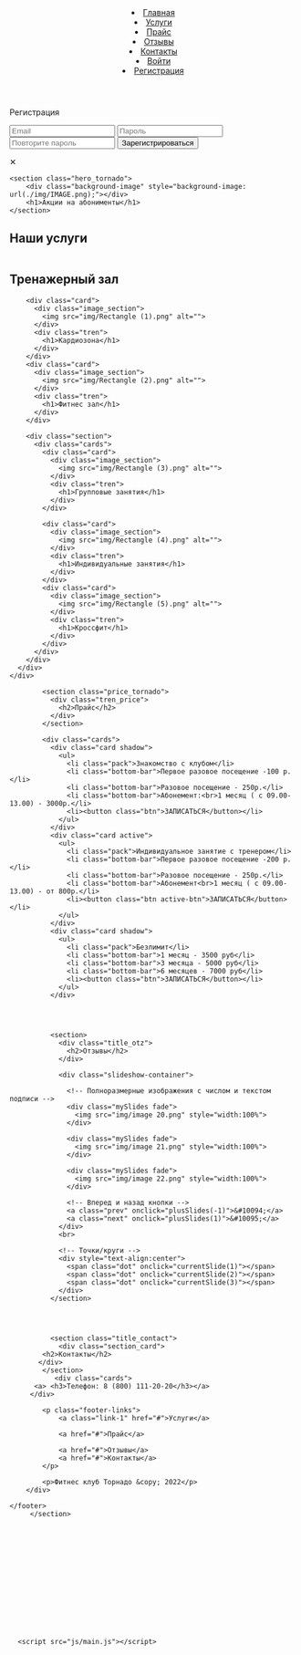 <!DOCTYPE html>
<html lang="en">
<head>
    <meta charset="UTF-8">
    <meta http-equiv="X-UA-Compatible" content="IE=edge">
    <meta name="viewport" content="width=device-width, initial-scale=1.0">
    <title>Торнадо</title>
    <link rel="stylesheet" href="css/style.css">
</head>
<body>
   <header class="container row">
		<a href="index.html"><img src="./img/logo.svg" alt=""></a>
    <div class="toggleMenu" onclick="toggleMenu();"></div>
    <nav>
			<li><a href="index.html">Главная</a></li>
			<li><a href="#">Услуги</a></li>
			<li><a href="#">Прайс</a></li>
      <li><a href="#">Отзывы</a></li>
      <li><a href="#">Контакты</a></li>
      <li><a href="#">Войти</a></li>
      <li><a href="#" id="open_pop_up">Регистрация</a></li>   
		</nav>
	</header>
<div class="pop_up" id="pop_up">
        <div class="pop_up_cont">
            <div class="pop_up_body" id="pop_up_body">
                <p>Регистрация</p>
                <form action="">
                    <input type="email" placeholder="Email">
                    <input type="password"  placeholder="Пароль">
                    <input type="password"  placeholder="Повторите пароль">
                    <button>Зарегистрироваться</button>
                </form>
                <div class="pop_up_close" id="pop_up_close">&#x2715;</div>
            </div>
        </div>
    </div>

	<section class="hero_tornado">
		<div class="background-image" style="background-image: url(./img/IMAGE.png);"></div>
		<h1>Акции на абонименты</h1>
	</section>
            
  <section class="section_card_tornado">
    <h2>Наши услуги</h2>
     <div class="section">
      <div class="cards">
        <div class="card">
          <div class="image_section">
            <img src="img/Rectangle.png" alt="">
          </div>
          <div class="tren">
            <h1>Тренажерный зал</h1>
          </div>
        </div>

        <div class="card">
          <div class="image_section">
            <img src="img/Rectangle (1).png" alt="">
          </div>
          <div class="tren">
            <h1>Кардиозона</h1>
          </div>
        </div>
        <div class="card">
          <div class="image_section">
            <img src="img/Rectangle (2).png" alt="">
          </div>
          <div class="tren">
            <h1>Фитнес зал</h1>
          </div>
        </div>

        <div class="section">
          <div class="cards">
            <div class="card">
              <div class="image_section">
                <img src="img/Rectangle (3).png" alt="">
              </div>
              <div class="tren">
                <h1>Групповые занятия</h1>
              </div>
            </div>
        
            <div class="card">
              <div class="image_section">
                <img src="img/Rectangle (4).png" alt="">
              </div>
              <div class="tren">
                <h1>Индивидуальные занятия</h1>
              </div>
            </div>
            <div class="card">
              <div class="image_section">
                <img src="img/Rectangle (5).png" alt="">
              </div>
              <div class="tren">
                <h1>Кроссфит</h1>
              </div>
            </div> 
          </div>
        </div>
      </div>
    </div>
</section>

            <section class="price_tornado">
              <div class="tren_price">
                <h2>Прайс</h2>
              </div> 
            </section>

            <div class="cards">
              <div class="card shadow">
                <ul>
                  <li class="pack">Знакомство с клубом</li>
                  <li class="bottom-bar">Первое разовое посещение -100 р.</li>
                  <li class="bottom-bar">Разовое посещение - 250р.</li>
                  <li class="bottom-bar">Абонемент:<br>1 месяц ( c 09.00-13.00) - 3000р.</li>
                  <li><button class="btn">ЗАПИСАТЬСЯ</button></li>
                </ul>
              </div>
              <div class="card active">
                <ul>
                  <li class="pack">Индивидуальное занятие с тренером</li>
                  <li class="bottom-bar">Первое разовое посещение -200 р.</li>
                  <li class="bottom-bar">Разовое посещение - 250р.</li>
                  <li class="bottom-bar">Абонемент<br>1 месяц ( c 09.00-13.00) - от 800р.</li>
                  <li><button class="btn active-btn">ЗАПИСАТЬСЯ</button></li>
                </ul>
              </div>
              <div class="card shadow">
                <ul>
                  <li class="pack">Безлимит</li>
                  <li class="bottom-bar">1 месяц - 3500 руб</li>
                  <li class="bottom-bar">3 месяца - 5000 руб</li>
                  <li class="bottom-bar">6 месяцев - 7000 руб</li>
                  <li><button class="btn">ЗАПИСАТЬСЯ</button></li>
                </ul>
              </div>


              

              <section>
                <div class="title_otz">
                  <h2>Отзывы</h2>
                </div>

                <div class="slideshow-container">

                  <!-- Полноразмерные изображения с числом и текстом подписи -->
                  <div class="mySlides fade">
                    <img src="img/image 20.png" style="width:100%">
                  </div>
                
                  <div class="mySlides fade">
                    <img src="img/image 21.png" style="width:100%">
                  </div>
                
                  <div class="mySlides fade">
                    <img src="img/image 22.png" style="width:100%">
                  </div>
                
                  <!-- Вперед и назад кнопки -->
                  <a class="prev" onclick="plusSlides(-1)">&#10094;</a>
                  <a class="next" onclick="plusSlides(1)">&#10095;</a>
                </div>
                <br>
                
                <!-- Точки/круги -->
                <div style="text-align:center">
                  <span class="dot" onclick="currentSlide(1)"></span>
                  <span class="dot" onclick="currentSlide(2)"></span>
                  <span class="dot" onclick="currentSlide(3)"></span>
                </div>
              </section>




              <section class="title_contact">
                <div class="section_card">
            <h2>Контакты</h2>
           </div>
            </section>
               <div class="cards">
          <a> <h3>Телефон: 8 (800) 111-20-20</h3></a>
         </div>
        
<footer class="footer-distributed">
        <div class="footer-left">

            <p class="footer-links">
                <a class="link-1" href="#">Услуги</a>

                <a href="#">Прайс</a>

                <a href="#">Отзывы</a>
                <a href="#">Контакты</a>
            </p>

            <p>Фитнес клуб Торнадо &copy; 2022</p>
        </div>

    </footer>
         </section>    
    














      <script src="js/main.js"></script>
</body>
</html>
